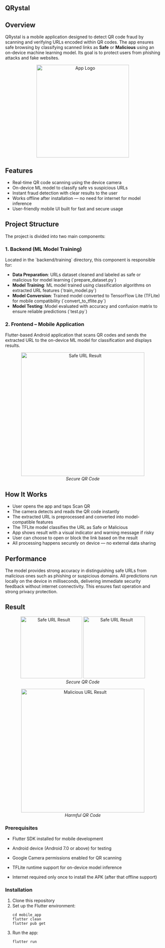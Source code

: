 ## **QRystal**

##  Overview

QRystal is a mobile application designed to detect QR code fraud by scanning and verifying URLs encoded within QR codes. The app ensures safe browsing by classifying scanned links as **Safe** or **Malicious** using an on-device machine learning model. Its goal is to protect users from phishing attacks and fake websites.

<p align="center">
  <img src="resources/logo.jpeg" alt="App Logo" width="300">
  <br>
  
</p>

## Features



*    Real-time QR code scanning using the device camera
*    On-device ML model to classify safe vs suspicious URLs
*    Instant fraud detection with clear results to the user
*    Works offline after installation — no need for internet for model inference
*    User-friendly mobile UI built for fast and secure usage


## Project Structure

The project is divided into two main components:

### 1. Backend (ML Model Training)

Located in the \`backend/training\` directory, this component is responsible for:

- **Data Preparation**: URLs dataset cleaned and labeled as safe or malicious for model learning (\`prepare_dataset.py\`)
- **Model Training**: ML model trained using classification algorithms on extracted URL features (\`train_model.py\`)
- **Model Conversion**: Trained model converted to TensorFlow Lite (TFLite) for mobile compatibility (\`convert_to_tflite.py\`)
- **Model Testing**: Model evaluated with accuracy and confusion matrix to ensure reliable predictions (\`test.py\`)


### 2. Frontend – Mobile Application

Flutter-based Android application that scans QR codes and sends the extracted URL to the on-device ML model for classification and displays results.
<p align="center">
  <img src="resources/UI.jpg" alt="Safe URL Result" width="400">
  <br>
  <em>Secure QR Code</em>
</p>


## How It Works

*   User opens the app and taps Scan QR
*   The camera detects and reads the QR code instantly
*   The extracted URL is preprocessed and converted into model-compatible features
*   The TFLite model classifies the URL as Safe or Malicious
*   App shows result with a visual indicator and warning message if risky
*   User can choose to open or block the link based on the result
*   All processing happens securely on device — no external data sharing


## Performance

The model provides strong accuracy in distinguishing safe URLs from malicious ones such as phishing or suspicious domains. All predictions run locally on the device in milliseconds, delivering immediate security feedback without internet connectivity. This ensures fast operation and strong privacy protection.

## Result


<p align="center">
  <img src="resources/result/Github1.jpg" alt="Safe URL Result" width="200">
  <img src="resources/result/Github2.jpg" alt="Safe URL Result" width="200">
  <br>
  <em>Secure QR Code</em>
</p>

<p align="center">
  <img src="resources/result/Spam.jpg" alt="Malicious URL Result" width="400">
  <br>
  <em>Harmful QR Code</em>
</p>


### Prerequisites

- Flutter SDK installed for mobile development

- Android device (Android 7.0 or above) for testing

- Google Camera permissions enabled for QR scanning

- TFLite runtime support for on-device model inference

- Internet required only once to install the APK (after that offline support)

### Installation

1. Clone this repository
2. Set up the Flutter environment:
   ```
   cd mobile_app
   flutter clean
   flutter pub get
   ```
3. Run the app:
   ```
   flutter run
   ```


